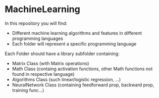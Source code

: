 # MachineLearning

In this repository you will find:
* Different machine learning algorithms and features in different programming languages
* Each folder will represent a specific programming language

Each Folder should have a library subfolder containing:
- Matrix Class (with Matrix operations)
- Math Class (containg activation functions, other Math functions not found in respective language)
- Algorithms Class (such linear/logistic regression, ...)
- NeuralNetwork Class (containing feedforward prop, backward prop, training func...)

